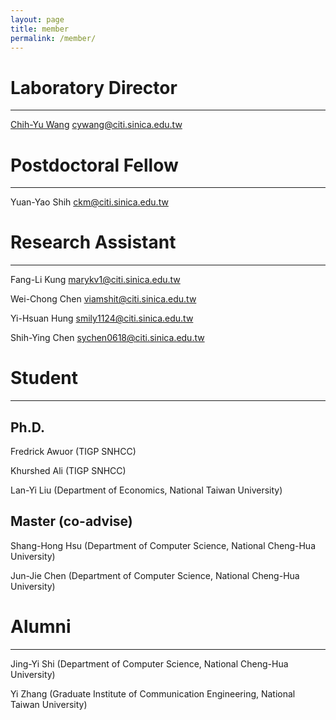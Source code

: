 ```yaml
---
layout: page
title: member
permalink: /member/
---
```


# Laboratory Director

----------------

[Chih-Yu Wang](http://tom.ky) <cywang@citi.sinica.edu.tw>

# Postdoctoral Fellow

-----------------

Yuan-Yao Shih <ckm@citi.sinica.edu.tw>

# Research Assistant

----------------

Fang-Li Kung <marykv1@citi.sinica.edu.tw>

Wei-Chong Chen <viamshit@citi.sinica.edu.tw>

Yi-Hsuan Hung <smily1124@citi.sinica.edu.tw>

Shih-Ying Chen <sychen0618@citi.sinica.edu.tw>

# Student

----------------

## Ph.D.

Fredrick Awuor (TIGP SNHCC)

Khurshed Ali (TIGP SNHCC)

Lan-Yi Liu (Department of Economics, National Taiwan University)

## Master (co-advise)

Shang-Hong Hsu (Department of Computer Science, National Cheng-Hua University)

Jun-Jie Chen (Department of Computer Science, National Cheng-Hua University)

# Alumni

----------------

Jing-Yi Shi (Department of Computer Science, National Cheng-Hua University)

Yi Zhang (Graduate Institute of Communication Engineering, National Taiwan University)

